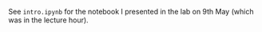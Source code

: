 See `intro.ipynb` for the notebook I presented in the lab on 9th May (which was in the lecture hour).
